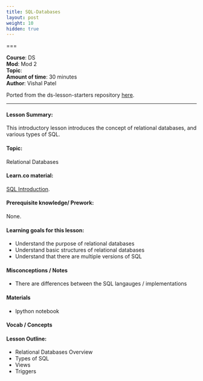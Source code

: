 ```yaml
---
title: SQL-Databases
layout: post
weight: 10
hidden: true
---
```


===


**Course**: DS   <br/>
**Mod**: Mod  2                  <br/>
**Topic**:    <br/>
**Amount of time**:  30 minutes  <br/>
**Author**: Vishal Patel

Ported from the ds-lesson-starters repository [here](https://github.com/learn-co-curriculum/ds-lessons-starter/blob/master/lesson-plans-by-mod/Module-1/sql_vishal/Intro_to_Sql.ipynb).


***

#### Lesson Summary:

This introductory lesson introduces the concept of relational databases, and various types of SQL.

#### Topic:

Relational Databases

#### Learn.co material:
[SQL Introduction](https://github.com/learn-co-curriculum/dsc-sql-introduction). 

#### Prerequisite knowledge/ Prework:

None.

#### Learning goals for this lesson:

* Understand the purpose of relational databases
* Understand basic structures of relational databases
* Understand that there are multiple versions of SQL


#### Misconceptions / Notes

* There are differences between the SQL langauges / implementations

#### Materials
- Ipython notebook

#### Vocab / Concepts 


#### Lesson Outline:

* Relational Databases Overview
* Types of SQL
* Views
* Triggers
